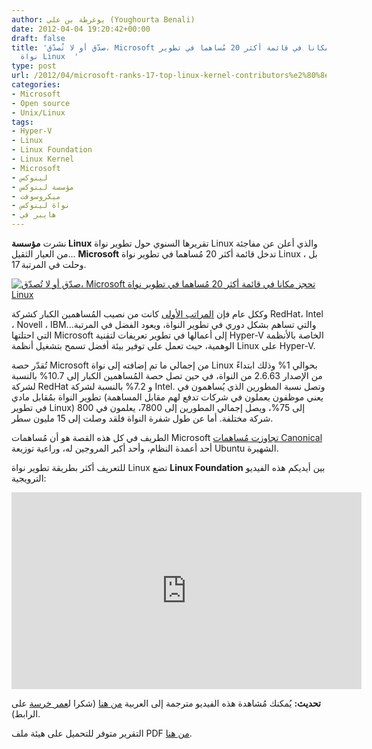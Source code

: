 ```yaml
---
author: يوغرطة بن علي (Youghourta Benali)
date: 2012-04-04 19:20:42+00:00
draft: false
title: 'صدّق أو لا تُصدّق، Microsoft تحجز مكانا في قائمة أكثر 20 مُساهما في تطوير
  نواة Linux  '
type: post
url: /2012/04/microsoft-ranks-17-top-linux-kernel-contributors%e2%80%8e/
categories:
- Microsoft
- Open source
- Unix/Linux
tags:
- Hyper-V
- Linux
- Linux Foundation
- Linux Kernel
- Microsoft
- لينوكس
- مؤسسة لينوكس
- ميكروسوفت
- نواة لينوكس
- هايبر في
---
```


نشرت **مؤسسة Linux** تقريرها السنوي حول تطوير نواة Linux والذي أعلن عن مفاجئة من العيار الثقيل... **Microsoft** تدخل قائمة أكثر 20 مُساهما في تطوير نواة Linux ، بل وحلت في المرتبة 17.




[![صدّق أو لا تُصدّق، Microsoft تحجز مكانا في قائمة أكثر 20 مُساهما في تطوير نواة Linux](http://www.it-scoop.com/wp-content/uploads/2012/04/linux-microsoft.jpg)
](http://www.it-scoop.com/wp-content/uploads/2012/04/linux-microsoft.jpg)




وككل عام فإن [المراتب الأولى](http://www.linuxfoundation.org/news-media/announcements/2012/04/linux-foundation-releases-annual-linux-development-report) كانت من نصيب المُساهمين الكبار كشركة RedHat، Intel ، Novell ، IBM...والتي تساهم بشكل دوري في تطوير النواة، ويعود الفضل في المرتبة التي احتلتها Microsoft إلى أعمالها في تطوير تعريفات لتقنية Hyper-V الخاصة بالأنظمة الوهمية، حيث تعمل على توفير بيئة أفضل تسمح بتشغيل أنظمة Linux على Hyper-V.




تُقدّر حصة Microsoft من إجمالي ما تم إضافته إلى نواة Linux بحوالي 1% وذلك ابتداءً من الإصدار 2.6.63 من النواة، في حين تصل حصة المُساهمين الكبار إلى 10.7% بالنسبة لشركة RedHat و 7.2% بالنسبة لشركة Intel. وتصل نسبة المطورين الذي يُساهمون في تطوير النواة بمُقابل مادي (يعني موظفون يعملون في شركات تدفع لهم مقابل المساهمة في تطوير Linux) إلى 75%، ويصل إجمالي المطورين إلى 7800، يعلمون في 800 شركة مختلفة. أما عن طول شفرة النواة فلقد وصلت إلى 15 مليون سطر.




الطريف في كل هذه القصة هو أن مُساهمات Microsoft [تجاوزت مُساهمات Canonical](http://www.theinquirer.net/inquirer/news/2166123/microsoft-contributed-code-canonical-linux-2632) أحد أعمدة النظام، وأحد أكبر المروجين له، وراعية توزيعة Ubuntu الشهيرة.




للتعريف أكثر بطريقة تطوير نواة Linux تضع **Linux Foundation** بين أيديكم هذه الفيديو الترويجية:




<!-- more -->




<iframe src="http://www.youtube.com/embed/yVpbFMhOAwE" height="315" frameborder="0" width="560"></iframe>




**تحديث:** يُمكنك مُشاهدة هذه الفيديو مترجمة إلى العربية [من هنا](https://www.youtube.com/watch?v=pJhsYjSKpJc) (شكرا ل[عمر خرسة](https://twitter.com/#!/OmarKharsa) على الرابط).




التقرير متوفر للتحميل على هيئة ملف PDF [من هنا](http://storage.pardot.com/6342/48856/lf_who_writes_linux_2012.pdf).
